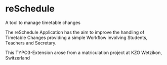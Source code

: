 # reSchedule
A tool to manage timetable changes

The reSchedule Application has the aim to improve the handling of Timetable Changes providing a simple Workflow involving Students, Teachers and Secretary.

This TYPO3-Extension arose from a matriculation project at KZO Wetzikon, Switzerland
